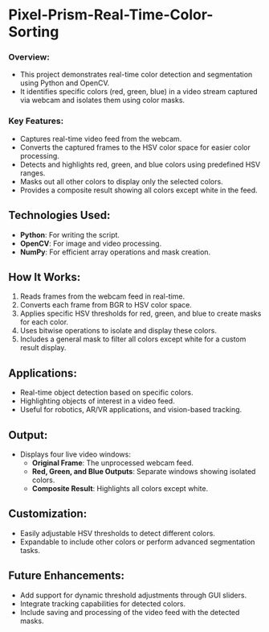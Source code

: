 # Pixel-Prism-Real-Time-Color-Sorting

### Overview:
- This project demonstrates real-time color detection and segmentation using Python and OpenCV.
- It identifies specific colors (red, green, blue) in a video stream captured via webcam and isolates them using color masks.

### Key Features:
- Captures real-time video feed from the webcam.
- Converts the captured frames to the HSV color space for easier color processing.
- Detects and highlights red, green, and blue colors using predefined HSV ranges.
- Masks out all other colors to display only the selected colors.
- Provides a composite result showing all colors except white in the feed.

## Technologies Used:
- **Python**: For writing the script.
- **OpenCV**: For image and video processing.
- **NumPy**: For efficient array operations and mask creation.

## How It Works:
1. Reads frames from the webcam feed in real-time.
2. Converts each frame from BGR to HSV color space.
3. Applies specific HSV thresholds for red, green, and blue to create masks for each color.
4. Uses bitwise operations to isolate and display these colors.
5. Includes a general mask to filter all colors except white for a custom result display.

## Applications:
- Real-time object detection based on specific colors.
- Highlighting objects of interest in a video feed.
- Useful for robotics, AR/VR applications, and vision-based tracking.

## Output:
- Displays four live video windows:
  - **Original Frame**: The unprocessed webcam feed.
  - **Red, Green, and Blue Outputs**: Separate windows showing isolated colors.
  - **Composite Result**: Highlights all colors except white.

## Customization:
- Easily adjustable HSV thresholds to detect different colors.
- Expandable to include other colors or perform advanced segmentation tasks.

## Future Enhancements:
- Add support for dynamic threshold adjustments through GUI sliders.
- Integrate tracking capabilities for detected colors.
- Include saving and processing of the video feed with the detected masks.
